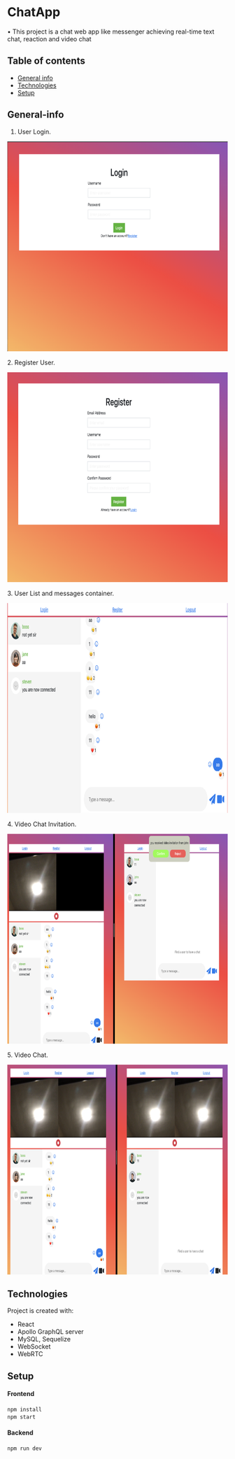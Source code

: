 # ChatApp
•	This project is a chat web app like messenger achieving real-time text chat, reaction and video chat

## Table of contents
* [General info](#General-info)
* [Technologies](#Technologies)
* [Setup](#Setup)



## General-info
1. User Login.
<p align="center">
<img src='Images/UserLogin.png' width='900' height='480' />
<p>
2. Register User.
<p align="center">
<img src='Images/UserRegister.png' width='900' height='480' />
<p>
3. User List and messages container.
<p align="center">
<img src='Images/UserList.png' width='900' height='480' />
<p>
4. Video Chat Invitation.
<p align="center">
<img src='Images/VideoChatInvitation.png' width='900' height='480' />
<p>
5. Video Chat.
<p align="center">
<img src='Images/VideoChat.png' width='900' height='480' />
<p>


## Technologies
Project is created with:
* React
* Apollo GraphQL server
* MySQL, Sequelize
* WebSocket
* WebRTC

## Setup
#### Frontend 
```bash
npm install
npm start
```
#### Backend 
```bash
npm run dev
```
